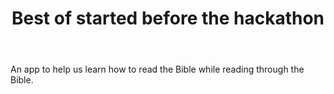﻿---
title: Best of started before the hackathon
intro: Read Scripture
---
An app to help us learn how to read the Bible while reading through the Bible.